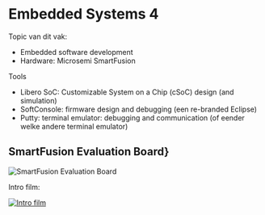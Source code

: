 # Embedded Systems 4

Topic van dit vak:
 * Embedded software development
 * Hardware: Microsemi SmartFusion

Tools
 * Libero SoC: Customizable System on a Chip (cSoC) design (and simulation)
 * SoftConsole: firmware design and debugging (een re-branded Eclipse)
 * Putty: terminal emulator: debugging and communication (of eender welke andere terminal emulator)

## SmartFusion Evaluation Board}

![SmartFusion Evaluation Board](/images/SmartFusion.jpeg?raw=true "SmartFusion Evaluation Board")

Intro film: 

[![Intro film](/images/youtube.png?raw=true "Intro film")](http://www.youtube.com/watch?v=KY9eKF0llms)
